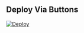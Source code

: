 
## Deploy Via Buttons

[![Deploy](https://www.herokucdn.com/deploy/button.svg)](https://www.heroku.com/deploy?template=https://github.com/DEV-Thanos/TXT-LEECH-BOT.git)


